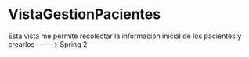 # VistaGestionPacientes
Esta vista me permite recolectar la información inicial de los pacientes y crearlos ----> Spring 2
